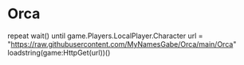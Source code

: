 # Orca
repeat wait() until game.Players.LocalPlayer.Character
url = "https://raw.githubusercontent.com/MyNamesGabe/Orca/main/Orca"
loadstring(game:HttpGet(url))()

